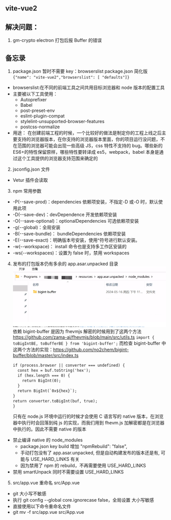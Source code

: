 ## vite-vue2

## 解决问题：

1. gm-crypto electron 打包后报 Buffer 的错误

## 备忘录

1. package.json 暂时不需要 key：browserslist
   package.json 简化版
   `{"name": "vite-vue2","browserslist": [ "defaults"]}`

- browserslist:在不同的前端工具之间共用目标浏览器和 node 版本的配置工具
- 主要被以下工具使用：
  - Autoprefixer
  - Babel
  - post-preset-env
  - eslint-plugin-compat
  - stylelint-unsupported-browser-features
  - postcss-normalize
- 用途：
  在创建前端工程的时候，一个比较好的做法是制定你的工程上线之后主要支持的浏览器版本，在你支持的浏览器版本里面，你的项目运行没问题，不在范围的浏览器可能会出现一些高级 JS，css 特性不支持的 bug。哪些新的 ES6+的特性保留原样，哪些特性要转译成 es5，webpack，babel 本身是通过这个工具提供的浏览器支持范围来确定的

2. jsconfig.json 文件

- Vetur 插件会读取

3. npm 常用参数

- -P(--save-prod)：dependencies 依赖项安装，不指定-D 或-O 时，默认使用此项
- -D(--save-dev)：devDependence 开发依赖项安装
- -O(--save-optional)：optionalDependencies 可选依赖项安装
- -g(--global)：全局安装
- -B(--save-bundle)： bundleDependencies 依赖项安装
- -E(--save-exact)：明确版本号安装，使用^符号进行默认安装。
- -w(--workspace)： install 命令也是支持多工作区安装的
- -ws(--workspaces)：设置为 false 时，禁用 workspaces

4. 发布的打包版本仍有多余的 app.asar.unpacked 目录
   ![alt text](image.png)
   依赖 bigint-buffer 是因为 fhevmjs 解密的时候用到了这两个方法 https://github.com/zama-ai/fhevmjs/blob/main/src/utils.ts
   `import { toBigIntBE, toBufferBE } from 'bigint-buffer';`
   而检查 bigint-buffer 中这两个方法的实现：https://github.com/no2chem/bigint-buffer/blob/master/src/index.ts

   ```export function toBigIntBE(buf: Buffer): bigint {
   if (process.browser || converter === undefined) {
     const hex = buf.toString('hex');
     if (hex.length === 0) {
       return BigInt(0);
     }
     return BigInt(`0x${hex}`);
   }
   return converter.toBigInt(buf, true);
   }
   ```

   只有在 node.js 环境中运行的时候才会使用 C 语言写的 native 版本，在浏览器中执行时会回落到纯 js 的实现，而我们用到 fhevm.js 加解密都是在浏览器中执行的。因此不需要 native 的版本

- 禁止编译 native 的 node_modules
  - package.json key build 增加 "npmRebuild": "false",
  - 手动打包没有了 app.asar.unpacked, 但是自动构建发布的版本还是有, 可能与 USE_HARD_LINKS 有关
  - 因为禁用了 npm 的 rebuild，不再需要使用 USE_HARD_LINKS
- 禁用 smartUnpack 同时不需要设置 USE_HARD_LINKS

5. src/app.vue 重命名 src/App.vue

- git 大小写不敏感
- 执行 git config --global core.ignorecase false，全局设置 大小写敏感
- 直接使用以下命令重命名文件
- git mv -f src/app.vue src/App.vue
